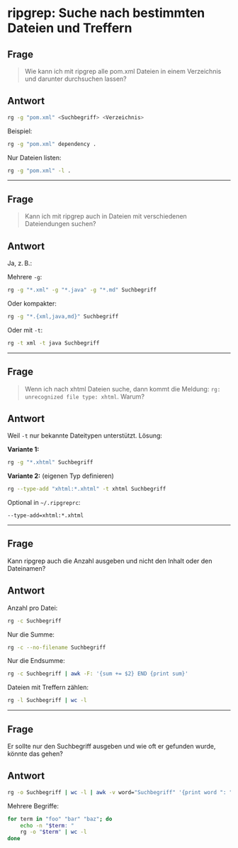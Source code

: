 # ripgrep: Suche nach bestimmten Dateien und Treffern

## Frage

> Wie kann ich mit ripgrep alle pom.xml Dateien in einem Verzeichnis und darunter durchsuchen lassen?

## Antwort

```bash
rg -g "pom.xml" <Suchbegriff> <Verzeichnis>
```

Beispiel:
```bash
rg -g "pom.xml" dependency .
```

Nur Dateien listen:
```bash
rg -g "pom.xml" -l .
```

---

## Frage

> Kann ich mit ripgrep auch in Dateien mit verschiedenen Dateiendungen suchen?

## Antwort

Ja, z. B.:

Mehrere `-g`:
```bash
rg -g "*.xml" -g "*.java" -g "*.md" Suchbegriff
```

Oder kompakter:
```bash
rg -g "*.{xml,java,md}" Suchbegriff
```

Oder mit `-t`:
```bash
rg -t xml -t java Suchbegriff
```

---

## Frage

> Wenn ich nach xhtml Dateien suche, dann kommt die Meldung: `rg: unrecognized file type: xhtml`. Warum?

## Antwort

Weil `-t` nur bekannte Dateitypen unterstützt. Lösung:

**Variante 1:**
```bash
rg -g "*.xhtml" Suchbegriff
```

**Variante 2:** (eigenen Typ definieren)
```bash
rg --type-add "xhtml:*.xhtml" -t xhtml Suchbegriff
```

Optional in `~/.ripgreprc`:
```
--type-add=xhtml:*.xhtml
```

---

## Frage

Kann ripgrep auch die Anzahl ausgeben und nicht den Inhalt oder den Dateinamen?

## Antwort

Anzahl pro Datei:
```bash
rg -c Suchbegriff
```

Nur die Summe:
```bash
rg -c --no-filename Suchbegriff
```

Nur die Endsumme:
```bash
rg -c Suchbegriff | awk -F: '{sum += $2} END {print sum}'
```

Dateien mit Treffern zählen:
```bash
rg -l Suchbegriff | wc -l
```

---

## Frage

Er sollte nur den Suchbegriff ausgeben und wie oft er gefunden wurde, könnte das gehen?

## Antwort

```bash
rg -o Suchbegriff | wc -l | awk -v word="Suchbegriff" '{print word ": " $1}'
```

Mehrere Begriffe:
```bash
for term in "foo" "bar" "baz"; do
    echo -n "$term: "
    rg -o "$term" | wc -l
done
```


